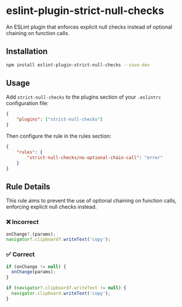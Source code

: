# eslint-plugin-strict-null-checks

An ESLint plugin that enforces explicit null checks instead of optional chaining on function calls.

## Installation

```bash
npm install eslint-plugin-strict-null-checks --save-dev
```

## Usage

Add `strict-null-checks` to the plugins section of your `.eslintrc` configuration file:

```json
{
    "plugins": ["strict-null-checks"]
}
```

Then configure the rule in the rules section:

```json
{
    "rules": {
        "strict-null-checks/no-optional-chain-call": "error"
    }
}
```

## Rule Details

This rule aims to prevent the use of optional chaining on function calls, enforcing explicit null checks instead.

### ❌ Incorrect

```js
onChange?.(params);
navigator?.clipboard?.writeText('copy');
```

### ✅ Correct

```js
if (onChange != null) {
  onChange(params);
}

if (navigator?.clipboard?.writeText != null) {
  navigator.clipboard.writeText('copy');
}
```

